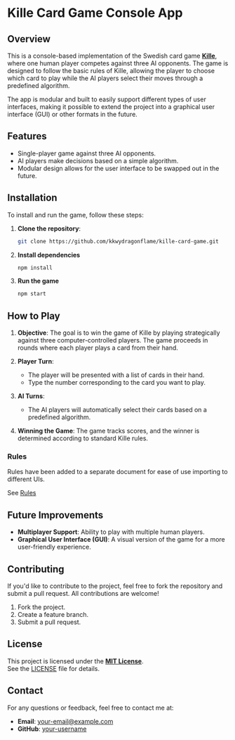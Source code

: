 # Kille Card Game Console App

## Overview

This is a console-based implementation of the Swedish card game [**Kille**](https://en.wikipedia.org/wiki/Kille_(card_game)), where one human player competes against three AI opponents. The game is designed to follow the basic rules of Kille, allowing the player to choose which card to play while the AI players select their moves through a predefined algorithm.

The app is modular and built to easily support different types of user interfaces, making it possible to extend the project into a graphical user interface (GUI) or other formats in the future.

## Features

- Single-player game against three AI opponents.
- AI players make decisions based on a simple algorithm.
- Modular design allows for the user interface to be swapped out in the future.

## Installation

To install and run the game, follow these steps:

1. **Clone the repository**:
   ```bash
   git clone https://github.com/kkwydragonflame/kille-card-game.git
   ```
2. **Install dependencies**
   ```bash
   npm install
   ```
3. **Run the game**
   ```bash
   npm start
   ```

## How to Play

1. **Objective**: 
   The goal is to win the game of Kille by playing strategically against three computer-controlled players. The game proceeds in rounds where each player plays a card from their hand.

2. **Player Turn**: 
   - The player will be presented with a list of cards in their hand.
   - Type the number corresponding to the card you want to play.

3. **AI Turns**: 
   - The AI players will automatically select their cards based on a predefined algorithm.

4. **Winning the Game**: 
   The game tracks scores, and the winner is determined according to standard Kille rules.


### Rules

Rules have been added to a separate document for ease of use importing to different UIs.

See [Rules](rules.md)

## Future Improvements

- **Multiplayer Support**: Ability to play with multiple human players.
- **Graphical User Interface (GUI)**: A visual version of the game for a more user-friendly experience.

## Contributing

If you'd like to contribute to the project, feel free to fork the repository and submit a pull request. All contributions are welcome!

1. Fork the project.
2. Create a feature branch.
3. Submit a pull request.

## License

This project is licensed under the __[MIT License](https://en.wikipedia.org/wiki/MIT_License)__.  
See the [LICENSE](LICENSE) file for details.

## Contact

For any questions or feedback, feel free to contact me at:
- **Email**: your-email@example.com
- **GitHub**: [your-username](https://github.com/your-username)
